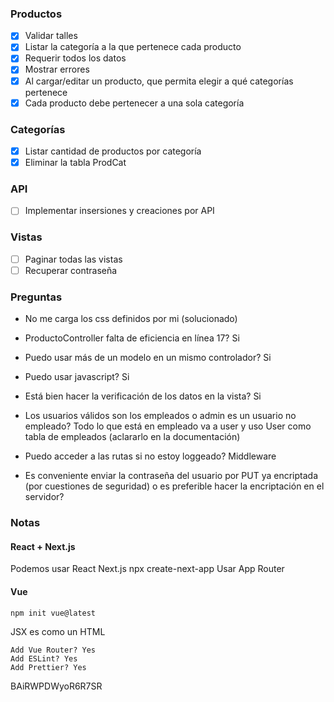 ### Productos

- [X] Validar talles
- [X] Listar la categoría a la que pertenece cada producto
- [X] Requerir todos los datos
- [X] Mostrar errores
- [X] Al cargar/editar un producto, que permita elegir a qué categorías pertenece
- [X] Cada producto debe pertenecer a una sola categoría

### Categorías
- [X] Listar cantidad de productos por categoría
- [X] Eliminar la tabla ProdCat

### API
- [ ] Implementar insersiones y creaciones por API

### Vistas
- [ ] Paginar todas las vistas
- [ ] Recuperar contraseña

### Preguntas
- No me carga los css definidos por mi (solucionado)
- ProductoController falta de eficiencia en línea 17? Si
- Puedo usar más de un modelo en un mismo controlador? Si
- Puedo usar javascript? Si

- Está bien hacer la verificación de los datos en la vista? Si
- Los usuarios válidos son los empleados o admin es un usuario no empleado? Todo lo que está en empleado va a user y uso User como tabla de empleados (aclararlo en la documentación)
- Puedo acceder a las rutas si no estoy loggeado? Middleware

- Es conveniente enviar la contraseña del usuario por PUT ya encriptada (por cuestiones de seguridad) o es preferible hacer la encriptación en el servidor?

### Notas

#### React + Next.js
Podemos usar React Next.js
    npx create-next-app
Usar App Router

#### Vue
    
    npm init vue@latest

JSX es como un HTML

    Add Vue Router? Yes
    Add ESLint? Yes
    Add Prettier? Yes

BAiRWPDWyoR6R7SR
